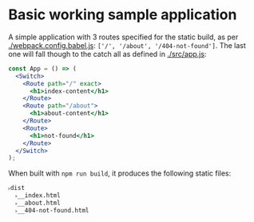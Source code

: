 # Basic working sample application

A simple application with 3 routes specified for the static build, as per
[./webpack.config.babel.js](./webpack.config.babel.js):
`['/', '/about', '/404-not-found']`. The last one will fall though to the catch
all as defined in [./src/app.js](./src/app.js):

```jsx
const App = () => (
  <Switch>
    <Route path="/" exact>
      <h1>index-content</h1>
    </Route>
    <Route path="/about">
      <h1>about-content</h1>
    </Route>
    <Route>
      <h1>not-found</h1>
    </Route>
  </Switch>
);
```

When built with `npm run build`, it produces the following static files:

```txt
˫dist
  ˫__index.html
  ˫__about.html
  ˫__404-not-found.html
```
